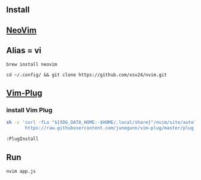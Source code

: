## Install

## [NeoVim](https://neovim.io/)
## Alias = vi

```
brew install neovim
```

```
cd ~/.config/ && git clone https://github.com/xsv24/nvim.git
```

## [Vim-Plug](https://github.com/junegunn/vim-plug)

### install Vim Plug
```bash
sh -c 'curl -fLo "${XDG_DATA_HOME:-$HOME/.local/share}"/nvim/site/autoload/plug.vim --create-dirs \
       https://raw.githubusercontent.com/junegunn/vim-plug/master/plug.vim'
```

```bash
:PlugInstall
```

## Run  

```
nvim app.js
```

